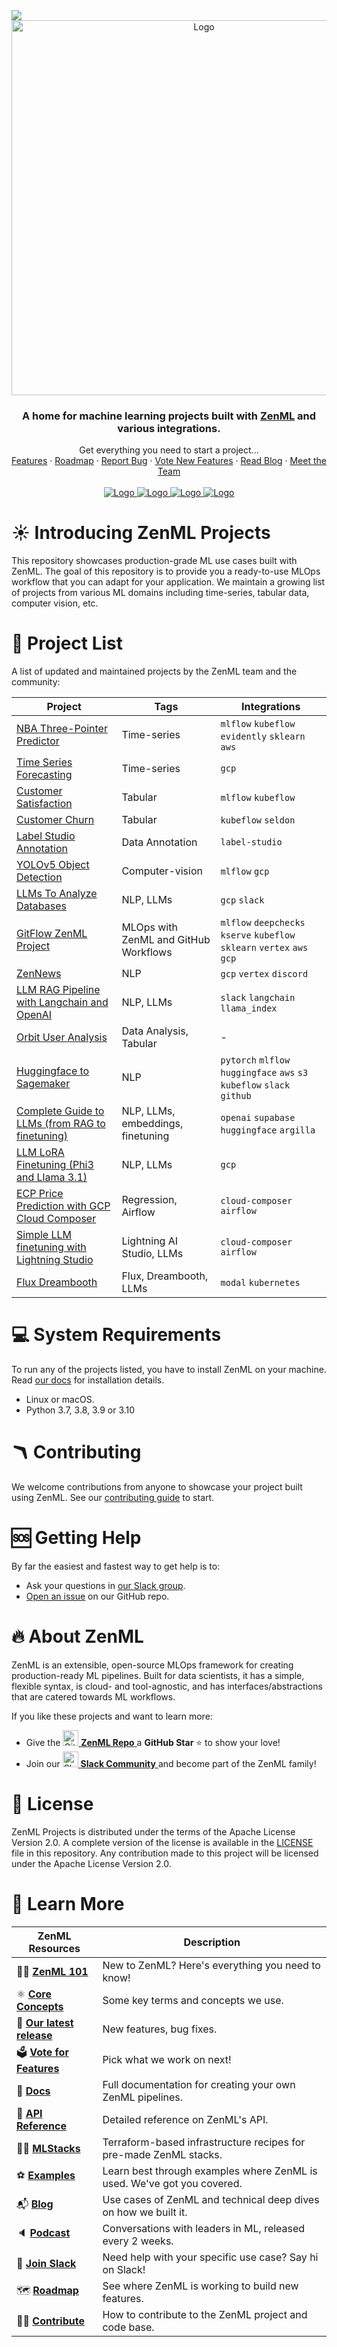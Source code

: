 <!-- PROJECT LOGO -->
<img referrerpolicy="no-referrer-when-downgrade" src="https://static.scarf.sh/a.png?x-pxid=03d804c9-e44a-471e-b56d-81085bc925ec" />

<br />
<div align="center">
  <a href="https://zenml.io">
    <img src="_assets/zenml_project.gif" alt="Logo" width="600">
  </a>

<h3 align="center">A home for machine learning projects built
with <a href="https://github.com/zenml-io/zenml/">ZenML</a> and various
integrations.</h3>

  <p align="center">
    Get everything you need to start a project...
    <!-- <div align="center">
      Join our <a href="https://zenml.io/slack" target="_blank">
      <img width="25" src="https://img.shields.io/badge/JOIN US ON SLACK-4A154B?style=for-the-badge&logo=slack&logoColor=white" alt="Slack"/>
    <b>Slack Community</b> </a> and be part of the ZenML family.
    </div> -->
    <br />
    <a href="https://zenml.io/features">Features</a>
    ·
    <a href="https://zenml.io/roadmap">Roadmap</a>
    ·
    <a href="https://github.com/zenml-io/zenml-projects/issues">Report Bug</a>
    ·
    <a href="https://zenml.io/discussion">Vote New Features</a>
    ·
    <a href="https://blog.zenml.io/">Read Blog</a>
    ·
    <a href="https://zenml.io/meet">Meet the Team</a>
    <br />
    <br /> 
    <a href="https://www.linkedin.com/company/zenml/">
    <img src="https://img.shields.io/badge/JOIN US ON SLACK-4A154B?style=for-the-badge&logo=slack&logoColor=white" alt="Logo">
    </a>
    <a href="https://www.linkedin.com/company/zenml/">
    <img src="https://img.shields.io/badge/LinkedIn-0077B5?style=for-the-badge&logo=linkedin&logoColor=white" alt="Logo">
    </a>
    <a href="https://twitter.com/zenml_io">
    <img src="https://img.shields.io/badge/Twitter-1DA1F2?style=for-the-badge&logo=twitter&logoColor=white" alt="Logo">
    </a>
    <a href="https://www.youtube.com/c/ZenML">
    <img src="https://img.shields.io/badge/-YouTube-black.svg?style=for-the-badge&logo=youtube&colorB=red" alt="Logo">
    </a>
  </p>
</div>

# ☀️ Introducing ZenML Projects

This repository showcases production-grade ML use cases built with ZenML.
The goal of this repository is to provide you a ready-to-use MLOps workflow that
you can adapt for your application. We maintain a growing list of projects 
from various ML domains including time-series, tabular data, computer vision, 
etc.

# 🧱 Project List

A list of updated and maintained projects by the ZenML team and the community:

| Project                                                                | Tags                                  | Integrations                                                             |
|------------------------------------------------------------------------|---------------------------------------|--------------------------------------------------------------------------|
| [NBA Three-Pointer Predictor](nba-pipeline)                            | Time-series                           | `mlflow` `kubeflow` `evidently` `sklearn` `aws`                          |
| [Time Series Forecasting](time-series-forecast)                        | Time-series                           | `gcp`                                                                    |
| [Customer Satisfaction](customer-satisfaction)                         | Tabular                               | `mlflow` `kubeflow`                                                      |
| [Customer Churn](customer-churn)                                       | Tabular                               | `kubeflow` `seldon`                                                      |
| [Label Studio Annotation](label_studio_annotation)                     | Data Annotation                       | `label-studio`                                                           | 
| [YOLOv5 Object Detection](sign-language-detection-yolov5)              | Computer-vision                       | `mlflow` `gcp`                                                           |
| [LLMs To Analyze Databases](supabase-openai-summary)                   | NLP, LLMs                             | `gcp` `slack`                                                            |
| [GitFlow ZenML Project](https://github.com/zenml-io/zenml-gitflow)     | MLOps with ZenML and GitHub Workflows | `mlflow` `deepchecks` `kserve` `kubeflow` `sklearn` `vertex` `aws` `gcp` |
| [ZenNews](zen-news-summarization)                                      | NLP                                   | `gcp` `vertex` `discord`                                                 |
| [LLM RAG Pipeline with Langchain and OpenAI](llm-agents/)                    | NLP, LLMs                             | `slack` `langchain` `llama_index`                                        |
| [Orbit User Analysis](orbit-user-analysis)                             | Data Analysis, Tabular                | -                                                                        |
| [Huggingface to Sagemaker](huggingface-sagemaker)                      | NLP                                   | `pytorch` `mlflow` `huggingface` `aws` `s3` `kubeflow` `slack` `github`  |
| [Complete Guide to LLMs (from RAG to finetuning)](llm-complete-guide)               | NLP, LLMs, embeddings, finetuning                           | `openai` `supabase` `huggingface` `argilla`  |
| [LLM LoRA Finetuning (Phi3 and Llama 3.1)](llm-lora-finetuning)               | NLP, LLMs                           | `gcp`  |
| [ECP Price Prediction with GCP Cloud Composer](airflow-cloud-composer-etl-feature-train/README.md)               | Regression, Airflow                           | `cloud-composer` `airflow` |
| [Simple LLM finetuning with Lightning Studio](simple-llm-finetuning/README.md)               | Lightning AI Studio, LLMs                           | `cloud-composer` `airflow` |
| [Flux Dreambooth](flux-dreambooth/README.md)               | Flux, Dreambooth, LLMs                           | `modal` `kubernetes` |

# 💻 System Requirements

To run any of the projects listed, you have to install ZenML on your machine.
Read [our docs](https://docs.zenml.io/getting-started/installation) for
installation details.

- Linux or macOS.
- Python 3.7, 3.8, 3.9 or 3.10

# 🪃 Contributing

We welcome contributions from anyone to showcase your project built using ZenML.
See our [contributing guide](./CONTRIBUTING.md) to start.

# 🆘 Getting Help

By far the easiest and fastest way to get help is to:

* Ask your questions in [our Slack group](https://zenml.io/slack/).
* [Open an issue](https://github.com/zenml-io/zenml-dashboard/issues/new/choose)
  on our GitHub repo.

# 🔥 About ZenML

ZenML is an extensible, open-source MLOps framework for creating
production-ready ML pipelines. Built for data scientists, it has a simple,
flexible syntax, is cloud- and tool-agnostic, and has interfaces/abstractions
that are catered towards ML workflows.

If you like these projects and want to learn more:

- Give
  the <a href="https://github.com/zenml-io/zenml/stargazers" target="_blank">
  <img width="25" src="https://cdn.iconscout.com/icon/free/png-256/github-153-675523.png" alt="GitHub"/>
  <b>ZenML Repo</b>
  </a> a <b>GitHub Star</b> :star: to show your love!
- Join our <a href="https://zenml.io/slack" target="_blank">
  <img width="25" src="https://cdn3.iconfinder.com/data/icons/logos-and-brands-adobe/512/306_Slack-512.png" alt="Slack"/>
  <b>Slack Community</b>
  </a> and become part of the ZenML family!

# 📜 License

ZenML Projects is distributed under the terms of the Apache License Version 2.0.
A complete version of the license is available in the [LICENSE](LICENSE) file in
this repository. Any contribution made to this project will be licensed under
the Apache License Version 2.0.

# 📖 Learn More

| ZenML Resources             | Description                                                             |
|-----------------------------|-------------------------------------------------------------------------|
| 🧘‍♀️ **[ZenML 101]**       | New to ZenML? Here's everything you need to know!                       |
| ⚛️ **[Core Concepts]**      | Some key terms and concepts we use.                                     |
| 🚀 **[Our latest release]** | New features, bug fixes.                                                |
| 🗳 **[Vote for Features]**  | Pick what we work on next!                                              |
| 📓 **[Docs]**               | Full documentation for creating your own ZenML pipelines.               |
| 📒 **[API Reference]**      | Detailed reference on ZenML's API.                                      |
| 👨‍🍳 **[MLStacks]**        | Terraform-based infrastructure recipes for pre-made ZenML stacks.       |
| ⚽️ **[Examples]**           | Learn best through examples where ZenML is used. We've got you covered. |
| 📬 **[Blog]**               | Use cases of ZenML and technical deep dives on how we built it.         |
| 🔈 **[Podcast]**            | Conversations with leaders in ML, released every 2 weeks.               |
| 💬 **[Join Slack]**         | Need help with your specific use case? Say hi on Slack!                 |
| 🗺 **[Roadmap]**            | See where ZenML is working to build new features.                       |
| 🙋‍♀️ **[Contribute]**      | How to contribute to the ZenML project and code base.                   |

[ZenML 101]: https://docs.zenml.io/user-guide/starter-guide
[Core Concepts]: https://docs.zenml.io/getting-started/core-concepts
[Our latest release]: https://github.com/zenml-io/zenml/releases
[Vote for Features]: https://zenml.io/discussion
[Docs]: https://docs.zenml.io/
[API Reference]: https://apidocs.zenml.io/
[MLStacks]: https://github.com/zenml-io/mlops-stacks
[Examples]: https://github.com/zenml-io/zenml/tree/main/examples
[Blog]: https://blog.zenml.io/
[Podcast]: https://podcast.zenml.io/
[Join Slack]: https://zenml.io/slack-invite/
[Roadmap]: https://zenml.io/roadmap
[Contribute]: https://github.com/zenml-io/zenml/blob/main/CONTRIBUTING.md
